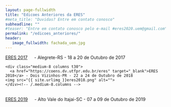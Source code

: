 ```yaml
---
layout: page-fullwidth
title: "Edicoes Anteriores da ERES"
#meta_title: "Duvidas? Entre em contato conosco"
subheadline: ""
#teaser: "Entre em contato conosco pelo e-mail #eres2020.uem@gmail.com"
permalink: "/edicoes_anteriores/"
header:
   image_fullwidth: fachada_uem.jpg
---
```



<div class="row">
    <div class="medium-8 columns t30">
	<a href="https://eventos.unipampa.edu.br/eres" target="_blank">ERES 2017</a> - Alegrete-RS - 18 a 20 de Outubro de 2017
    	<img src="{{ site.urlimg }}eres2017.png" alt="">
    </div><!-- /.medium-8.columns -->

    <div class="medium-8 columns t30">
      <a href="https://coens.dv.utfpr.edu.br/eres" target="_blank">ERES 2018</a> - Dois Vizinhos-PR - 22 a 24 de Outubro de 2018
	<img src="{{ site.urlimg }}eres2018.png" alt="">
    </div><!-- /.medium-8.columns -->
<br>
    <div class="medium-8 columns t30">      
	<a href="http://www2.sbc.org.br/eres2019" target="_blank">ERES 2019</a> - Alto Vale do Itajai-SC - 07 a 09 de Outubro de 2019
	<img src="{{ site.urlimg }}eres2019.png" alt="">
    </div><!-- /.medium-8.columns -->
</div><!-- /.row -->




